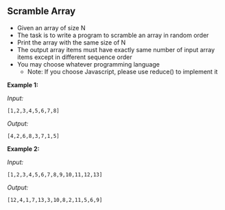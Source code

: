 ## Scramble Array
* Given an array of size N
* The task is to write a program to scramble an array in random order
* Print the array with the same size of N
* The output array items must have exactly same number of input array items except in different sequence order
* You may choose whatever programming language
    + Note: If you choose Javascript, please use reduce() to implement it

**Example 1:**

*Input:*

```[1,2,3,4,5,6,7,8]```

*Output:*

```[4,2,6,8,3,7,1,5]```

**Example 2:**

*Input:*

```[1,2,3,4,5,6,7,8,9,10,11,12,13]```

*Output:*

```[12,4,1,7,13,3,10,8,2,11,5,6,9]```
